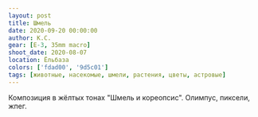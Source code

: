 ```yaml
---
layout: post
title: Шмель
date: 2020-09-20 00:00:00
author: К.С.
gear: [E-3, 35mm macro]
shoot_date: 2020-08-07
location: Ёльбаза
colors: ['fdad00', '9d5c01']
tags: [животные, насекомые, шмели, растения, цветы, астровые]
---
```

Композиция в жёлтых тонах "Шмель и кореопсис". Олимпус, пиксели, жпег.
